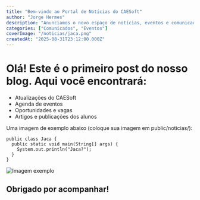 ```yaml
---
title: "Bem-vindo ao Portal de Notícias do CAESoft"
author: "Jorge Hermes"
description: "Anunciamos o novo espaço de notícias, eventos e comunicados."
categories: ["Comunicados", "Eventos"]
coverImage: "/noticias/jaca.png"
createdAt: "2025-08-31T23:12:00.000Z"
---
```


# Olá! Este é o primeiro post do nosso blog. Aqui você encontrará:

- Atualizações do CAESoft
- Agenda de eventos
- Oportunidades e vagas
- Artigos e publicações dos alunos

Uma imagem de exemplo abaixo (coloque sua imagem em public/noticias/):

```
public class Jaca {
  public static void main(String[] args) {
    System.out.println("Jaca?");
  }
}
```

![Imagem exemplo](/noticias/jaca.png)

## Obrigado por acompanhar!